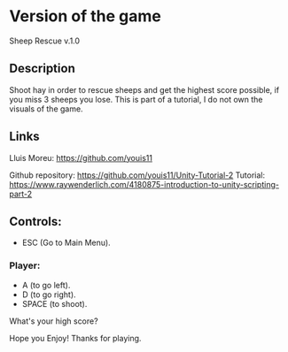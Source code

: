# Version of the game

Sheep Rescue v.1.0

## Description

Shoot hay in order to rescue sheeps and get the highest score possible, if you miss 3 sheeps you lose. This is part of a tutorial, I do not own the visuals of the game.

## Links

Lluis Moreu: https://github.com/youis11 

Github repository: https://github.com/youis11/Unity-Tutorial-2 
Tutorial: https://www.raywenderlich.com/4180875-introduction-to-unity-scripting-part-2

## Controls:

- ESC (Go to Main Menu).

### Player: 

- A (to go left).
- D (to go right).
- SPACE (to shoot).

What's your high score?

Hope you Enjoy! Thanks for playing.
